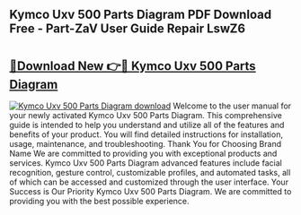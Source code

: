 ## Kymco Uxv 500 Parts Diagram PDF Download Free - Part-ZaV User Guide Repair LswZ6

# <h2><a href="http://dfj8r3.blite.top/?on=Kymco+Uxv+500+Parts+Diagram">🔗Download New 👉🔴 Kymco Uxv 500 Parts Diagram</a></h2>

[![Kymco Uxv 500 Parts Diagram download](https://i.imgur.com/lujVjoI.png)](http://dfj8r3.blite.top/?on=Kymco+Uxv+500+Parts+Diagram)
Welcome to the user manual for your newly activated Kymco Uxv 500 Parts Diagram. This comprehensive guide is intended to help you understand and utilize all of the features and benefits of your product. You will find detailed instructions for installation, usage, maintenance, and troubleshooting. Thank You for Choosing Brand Name We are committed to providing you with exceptional products and services. Kymco Uxv 500 Parts Diagram advanced features include facial recognition, gesture control, customizable profiles, and automated tasks, all of which can be accessed and customized through the user interface. Your Success is Our Priority Kymco Uxv 500 Parts Diagram. We are committed to providing you with the best possible experience.
